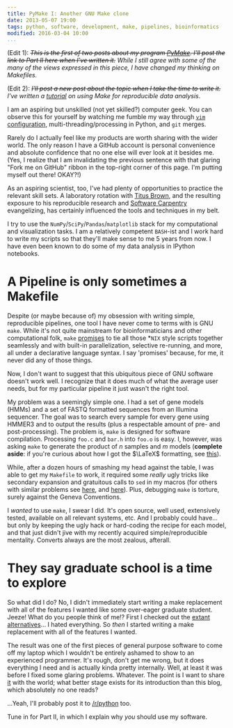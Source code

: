 ```yaml
---
title: PyMake I: Another GNU Make clone
date: 2013-05-07 19:00
tags: python, software, development, make, pipelines, bioinformatics
modified: 2016-03-04 10:00
...
```


(Edit 1): <s>_This is the first of two posts about my program
[PyMake](http://github.com/bsmith89/pymake/).  I'll post the link to Part II
here when I've written it._</s>
_While I still agree with some of the many of the views expressed in
this piece, I have changed my thinking on Makefiles._

(Edit 2): <s>_I'll post a new post about the topic when I take the time to write it._</s>
_I've written a [tutorial][make-analysis] on using _Make_ for reproducible data
analysis_.

[make-analysis]: {filename}/Computing/make-analysis.md

I am an aspiring but unskilled (not yet skilled?) computer geek.
You can observe this for yourself by watching me fumble my way through
[`vim` configuration](https://github.com/bsmith89/dotfiles),
multi-threading/processing in Python, and `git` merges.

Rarely do I actually feel like my products are worth sharing with
the wider world.  The only reason I have a GitHub account is personal
convenience and absolute confidence that no one else will ever look at it
besides me.  (Yes, I realize that I am invalidating the previous sentence
with that glaring "Fork me on GitHub" ribbon in the top-right corner of
this page.  I'm putting myself out there!  OKAY?!)

As an aspiring scientist, too, I've had plenty of opportunities to practice
the relevant skill sets.  A laboratory rotation with
[Titus Brown](http://ivory.idyll.org/blog/), and the resulting exposure to his
reproducible research and [Software Carpentry](http://software-carpentry.org)
evangelizing, has certainly influenced the tools and techniques in my belt.

I try to use the `NumPy`/`SciPy`/`Pandas`/`matplotlib` stack for my
computational and visualization tasks.  I am a relatively competent `BASH`-ist
and I work hard to write my scripts so that they'll
make sense to me 5 years from now.  I have even been known to do some of my
data analysis in IPython notebooks.

# A Pipeline is only sometimes a Makefile

Despite (or maybe because of) my obsession with writing simple,
reproducible pipelines, one tool I have never come to terms with is
GNU `make`.  While it's not quite mainstream for bioinformaticians and
other computational folk, `make`
[promises](http://archive.nodalpoint.org/2007/03/18/a_pipeline_is_a_makefile)
to tie all those \*`NIX` style
scripts together seamlessly and with built-in
parallelization, selective re-running, and more, all under a declarative
language syntax.  I say 'promises' because, for me, it never did any of those
things.

Now, I don't want to suggest that this ubiquitous piece of GNU software
doesn't work well.  I recognize that it does much of what the average
user needs, but for my particular pipeline it just wasn't the right tool.

My problem was a seemingly simple one.  I had a set of gene models (HMMs)
and a set of FASTQ formatted sequences from an Illumina
sequencer.  The goal was to search every sample for every gene using HMMER3
and to output the results (plus a respectable amount of pre- and
post-processing).  The problem is, `make` is designed for
software compilation. Processing `foo.c` and `bar.h` into `foo.o` is easy.
I, however, was asking `make` to generate the product of $n$ samples and $m$
models (**complete aside**: if you're curious about how I got the
$\LaTeX$ formatting, see
[this](http://www.ceremade.dauphine.fr/~amic/blog/mathjax-and-pelican-en.html)).

While, after a dozen hours of smashing my head against the table, I was able
to get my `Makefile` to work, it required some _really_ ugly tricks like
secondary expansion and gratuitous calls to `sed` in my macros (for others
with similar problems see [here](http://stackoverflow.com/q/3745177/848121),
and [here](http://stackoverflow.com/q/2880975/848121)).  Plus, debugging
`make` is torture, surely against the Geneva Conventions.

I _wanted_ to use `make`, I swear I did.  It's open source, well used,
extensively tested, available on all relevant systems, etc.
And I probably could have... but only by keeping the ugly hack or hard-coding
the recipe for each model, and that just didn't jive with my
recently acquired simple/reproducible mentality.  Converts always are
the most zealous, afterall.


# They say graduate school is a time to explore
So what did I do?  No, I didn't immediately start writing a make replacement
with all of the features I wanted like some over-eager graduate student.
Jeeze!  What do you people think of me!? First I checked out the
[extant alternatives](http://freecode.com/articles/make-alternatives)...
I hated everything.  So _then_ I started writing a make replacement with all
of the features I wanted.

The result was one of the first pieces of general purpose software to come
off my laptop which I wouldn't be entirely ashamed to show to an experienced
programmer.  It's rough, don't get me wrong, but it does everything I need
and is actually kinda pretty internally.  Well, at least it was before I
fixed some glaring problems.  Whatever.  The point is I want to share
[it](https://github.com/bsmith89/pymake) with
the world; what better stage exists for its introduction than this blog, which
absolutely no one reads?

...Yeah, I'll probably post it to [/r/python](http://reddit.com/r/python) too.

Tune in for Part II, in which I explain why _you_ should use my software.
